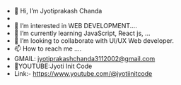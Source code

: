 - 👋 Hi, I’m Jyotiprakash Chanda  
- 
- 👀 I’m interested in WEB DEVELOPMENT....
- 🌱 I’m currently learning JavaScript, React js, ...
- 💞️ I’m looking to collaborate with UI/UX Web developer.
- 📫 How to reach me ....
-    GMAIL: jyotiprakashchanda3112002@gmail.com
- 🔴YOUTUBE:Jyoti Init Code
- Link:- https://www.youtube.com/@jyotiinitcode

<!---
jyoti01234/jyoti01234 is a ✨ special ✨ repository because its `README.md` (this file) appears on your GitHub profile.
You can click the Preview link to take a look at your changes.
--->
